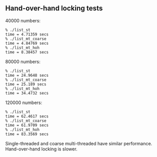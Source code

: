 ## Hand-over-hand locking tests

40000 numbers:

```
% ./list_st       
time = 4.71359 secs
% ./list_mt_coarse
time = 4.84769 secs
% ./list_mt_hoh   
time = 8.38457 secs
```

80000 numbers:

```
% ./list_st                         
time = 24.9648 secs
% ./list_mt_coarse 
time = 25.189 secs
% ./list_mt_hoh   
time = 34.4732 secs
```

120000 numbers:

```
% ./list_st
time = 62.4617 secs
% ./list_mt_coarse
time = 61.9709 secs
% ./list_mt_hoh   
time = 83.3569 secs
```

Single-threaded and coarse multi-threaded have similar performance. Hand-over-hand locking is slower.
